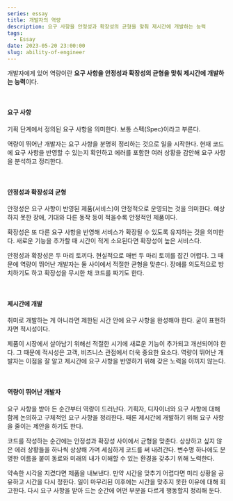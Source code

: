 ```yaml
---
series: essay
title: 개발자의 역량
description: 요구 사항을 안정성과 확장성의 균형을 맞춰 제시간에 개발하는 능력
tags:
  - Essay
date: 2023-05-20 23:00:00
slug: ability-of-engineer
---
```


개발자에게 있어 역량이란 **요구 사항을 안정성과 확장성의 균형을 맞춰 제시간에 개발하는 능력**이다.

<br/>

#### 요구 사항

기획 단계에서 정의된 요구 사항을 의미한다. 보통 스펙(Spec)이라고 부른다.

역량이 뛰어난 개발자는 요구 사항을 분명히 정리하는 것으로 일을 시작한다. 현재 코드에 요구 사항을 반영할 수 있는지 확인하고 에러를 포함한 여러 상황을 감안해 요구 사항을 분석하고 정리한다.

<br/>

#### 안정성과 확장성의 균형

안정성은 요구 사항이 반영된 제품(서비스)이 안정적으로 운영되는 것을 의미한다. 예상하지 못한 장애, 기대와 다른 동작 등이 적을수록 안정적인 제품이다.

확장성은 또 다른 요구 사항을 반영해 서비스가 확장될 수 있도록 유지하는 것을 의미한다. 새로운 기능을 추가할 때 시간이 적게 소요된다면 확장성이 높은 서비스다.

안정성과 확장성은 두 마리 토끼다. 현실적으로 매번 두 마리 토끼를 잡긴 어렵다. 그 때문에 역량이 뛰어난 개발자는 둘 사이에서 적절한 균형을 맞춘다. 장애를 의도적으로 방치하기도 하고 확장성을 무시한 채 코드를 짜기도 한다.

<br/>

#### 제시간에 개발

취미로 개발하는 게 아니라면 제한된 시간 안에 요구 사항을 완성해야 한다. 굳이 표현하자면 적시성이다.

제품이 시장에서 살아남기 위해선 적절한 시기에 새로운 기능이 추가되고 개선되어야 한다. 그 때문에 적시성은 고객, 비즈니스 관점에서 더욱 중요한 요소다. 역량이 뛰어난 개발자는 이점을 잘 알고 제시간에 요구 사항을 반영하기 위해 갖은 노력을 아끼지 않는다.

<br/>

#### 역량이 뛰어난 개발자

요구 사항을 받아 든 순간부터 역량이 드러난다. 기획자, 디자이너와 요구 사항에 대해 함께 논의하고 구체적인 요구 사항을 정리한다. 때론 제시간에 개발하기 위해 요구 사항을 줄이는 제안을 하기도 한다.

코드를 작성하는 순간에는 안정성과 확장성 사이에서 균형을 맞춘다. 상상하고 싶지 않은 에러 상황들을 하나씩 상상해 가며 세심하게 코드를 써 내려간다. 변수명 하나에도 분명한 이름을 붙여 동료와 미래의 내가 이해할 수 있는 환경을 갖추기 위해 노력한다.

약속한 시각을 지켰다면 제품을 내보낸다. 만약 시간을 맞추기 어렵다면 미리 상황을 공유하고 시간을 다시 정한다. 일이 마무리된 이후에는 시간을 맞추지 못한 이유에 대해 회고한다. 다시 요구 사항을 받아 드는 순간에 어떤 부분을 다르게 행동할지 정리해 둔다.
